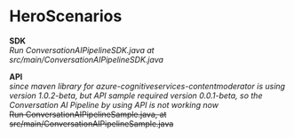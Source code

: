 # HeroScenarios #

__SDK__ <br />
*Run ConversationAIPipelineSDK.java at src/main/ConversationAIPipelineSDK.java* <br />

__API__ <br />
_since maven library for azure-cognitiveservices-contentmoderator is using version 1.0.2-beta, but API sample required version 0.0.1-beta, so the Conversation AI Pipeline by using API is not working now_  <br />
~~Run ConversationAIPipelineSample.java, at src/main/ConversationAIPipelineSample.java~~  <br />
